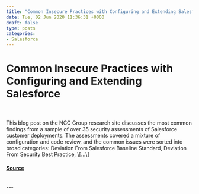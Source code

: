 ```yaml
---
title: "Common Insecure Practices with Configuring and Extending Salesforce"
date: Tue, 02 Jun 2020 11:36:31 +0000
draft: false
type: posts
categories: 
- Salesforce
---
```

# Common Insecure Practices with Configuring and Extending Salesforce

<br/>

<br/>
This blog post on the NCC Group research site discusses the most common findings from a sample of over 35 security assessments of Salesforce customer deployments. The assessments covered a mixture of configuration and code review, and the common issues were sorted into broad categories: Deviation From Salesforce Baseline Standard, Deviation From Security Best Practice, \[…\]

#### [Source](http://www.exploresecurity.com/common-insecure-practices-with-configuring-and-extending-salesforce/)

<br/>
---
